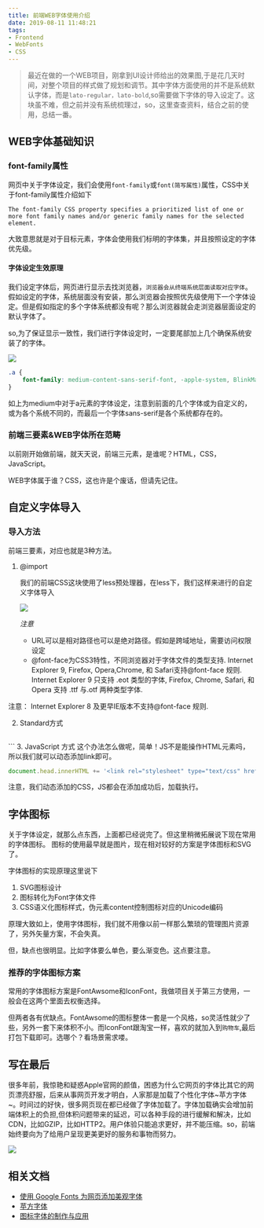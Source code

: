 ```yaml
---
title: 前端WEB字体使用介绍
date: 2019-08-11 11:48:21
tags:
- Frontend
- WebFonts
- CSS
---
```

> 最近在做的一个WEB项目，刚拿到UI设计师给出的效果图,于是花几天时间，对整个项目的样式做了规划和调节。其中字体方面使用的并不是系统默认字体，而是`lato-regular，lato-bold`,so需要做下字体的导入设定了。这块虽不难，但之前并没有系统梳理过，so，这里查查资料，结合之前的使用，总结一番。

## WEB字体基础知识

### font-family属性
网页中关于字体设定，我们会使用`font-family`或`font(简写属性)`属性，CSS中关于font-family属性介绍如下

```The font-family CSS property specifies a prioritized list of one or more font family names and/or generic family names for the selected element.```

大致意思就是对于目标元素，字体会使用我们标明的字体集，并且按照设定的字体优先级。

#### 字体设定生效原理
我们设定字体后，网页进行显示去找浏览器，`浏览器会从终端系统层面读取对应字体`。假如设定的字体，系统层面没有安装，那么浏览器会按照优先级使用下一个字体设定。但是假如指定的多个字体系统都没有呢？那么浏览器就会走浏览器层面设定的默认字体了。

so,为了保证显示一致性，我们进行字体设定时，一定要尾部加上几个确保系统安装了的字体。

![](http://static.1991421.cn/2019-08-09-161335.jpg)

```css
.a {
    font-family: medium-content-sans-serif-font, -apple-system, BlinkMacSystemFont, "Segoe UI", Roboto, Oxygen, Ubuntu, Cantarell, "Open Sans", "Helvetica Neue", sans-serif;
}
```

如上为medium中对于a元素的字体设定，注意到前面的几个字体或为自定义的，或为各个系统不同的，而最后一个字体sans-serif是各个系统都存在的。

### 前端三要素&WEB字体所在范畴
以前刚开始做前端，就天天说，前端三元素，是谁呢？HTML，CSS，JavaScript。

WEB字体属于谁？CSS，这也许是个废话，但请先记住。

## 自定义字体导入

### 导入方法

前端三要素，对应也就是3种方法。

1. @import

	我们的前端CSS这块使用了less预处理器，在less下，我们这样来进行的自定义字体导入

	![](http://static.1991421.cn/2019-08-09-161644.jpg)
	
	_注意_
	- URL可以是相对路径也可以是绝对路径。假如是跨域地址，需要访问权限设定
	- @font-face为CSS3特性，不同浏览器对于字体文件的类型支持.
		Internet Explorer 9, Firefox, Opera,Chrome, 和 Safari支持@font-face 规则.	Internet Explorer 9 只支持 .eot 类型的字体, Firefox, Chrome, Safari, 和 Opera 支持 .ttf 与.otf 两种类型字体.

注意： Internet Explorer 8 及更早IE版本不支持@font-face 规则.

2. Standard方式

	```html
<link rel='stylesheet' type='text/css' href='http://fonts.googleapis.com/css?family=Condiment'>
	```
3. JavaScript 方式
这个办法怎么做呢，简单！JS不是能操作HTML元素吗，所以我们就可以动态添加link即可。

```javascript
document.head.innerHTML += '<link rel="stylesheet" type="text/css" href="http://fonts.googleapis.com/css?family=Condiment">';

```
注意，我们动态添加的CSS，JS都会在添加成功后，加载执行。

## 字体图标
关于字体设定，就那么点东西，上面都已经说完了。但这里稍微拓展说下现在常用的字体图标。
图标的使用最早就是图片，现在相对较好的方案是字体图标和SVG了。

字体图标的实现原理这里说下

1. SVG图标设计
2. 图标转化为Font字体文件
3. CSS语义化图标样式，伪元素content控制图标对应的Unicode编码

原理大致如上，使用字体图标，我们就不用像以前一样那么繁琐的管理图片资源了，另外矢量方案，不会失真。

但，缺点也很明显。比如字体要么单色，要么渐变色。这点要注意。

### 推荐的字体图标方案
常用的字体图标方案是FontAwsome和IconFont，我做项目关于第三方使用，一般会在这两个里面去权衡选择。

但两者各有优缺点。FontAwsome的图标整体一套是一个风格，so灵活性就少了些，另外一套下来体积不小。而IconFont跟淘宝一样，喜欢的就加入到`购物车`,最后打包下载即可。选哪个？看场景需求喽。

## 写在最后

很多年前，我惊艳和疑惑Apple官网的颜值，困惑为什么它网页的字体比其它的网页漂亮舒服，后来从事网页开发才明白，人家那是加载了个性化字体~苹方字体~。时间过的好快，很多网页现在都已经做了字体加载了。字体加载确实会增加前端体积上的负担,但体积问题带来的延迟，可以各种手段的进行缓解和解决，比如CDN，比如GZIP，比如HTTP2。用户体验只能追求更好，并不能压缩。so，前端始终要向为了给用户呈现更美更好的服务和事物而努力。

![](http://static.1991421.cn/2019-08-11-034634.jpg)

## 相关文档
- [使用 Google Fonts 为网页添加美观字体](https://www.ibm.com/developerworks/cn/web/1505_zhangyan_googlefont/index.html)
- [苹方字体](https://zh.wikipedia.org/zh-hans/%E8%8B%B9%E6%96%B9)
- [图标字体的制作与应用](https://zhuanlan.zhihu.com/p/47737638)